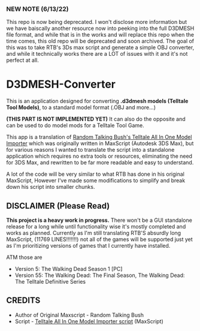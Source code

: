 ### NEW NOTE (6/13/22)
This repo is now being deprecated. I won't disclose more information but we have baiscally another resource now into peeking into the full D3DMESH file format, and while that is in the works and will replace this repo when the time comes, this old repo will be deprecated and soon archived. The goal of this was to take RTB's 3Ds max script and generate a simple OBJ converter, and while it technically works there are a LOT of issues with it and it's not perfect at all. 

# D3DMESH-Converter
This is an application designed for converting **.d3dmesh models (Telltale Tool Models)**, to a standard model format (.OBJ and more...) 

**(THIS PART IS NOT IMPLEMENTED YET)** It can also do the opposite and can be used to do model mods for a Telltale Tool Game.

This app is a translation of [Random Talking Bush's Telltale All In One Model Importer](https://forum.xentax.com/viewtopic.php?f=16&t=11687&sid=6f8042ba574b8db30c500fe4520a66fc) which was originally written in MaxScript (Autodesk 3DS Max), but for various reasons I wanted to translate the script into a standalone application which requires no extra tools or resources, eliminating the need for 3DS Max, and rewritten to be far more readable and easy to understand.

A lot of the code will be very similar to what RTB has done in his original MaxScript, However I've made some modifications to simplify and break down his script into smaller chunks.

## DISCLAIMER (Please Read)
**This project is a heavy work in progress.** There won't be a GUI standalone release for a long while until functionality wise it's mostly completed and works as planned. Currently as I'm still translating RTB'S absurdly long MaxScript, (11769 LINES!!!!!!!) not all of the games will be supported just yet as I'm prioritizing versions of games that I currently have installed. 

ATM those are 
- Version 5: The Walking Dead Season 1 [PC]
- Version 55: The Walking Dead: The Final Season, The Walking Dead: The Telltale Definitive Series

## CREDITS
- Author of Original Maxscript - Random Talking Bush
- Script - [Telltale All In One Model Importer script](https://forum.xentax.com/viewtopic.php?f=16&t=11687) (MaxScript)
